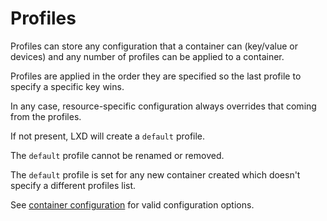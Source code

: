 # Profiles
Profiles can store any configuration that a container can (key/value or
devices) and any number of profiles can be applied to a container.

Profiles are applied in the order they are specified so the last profile to
specify a specific key wins.

In any case, resource-specific configuration always overrides that coming from
the profiles.

If not present, LXD will create a `default` profile.

The `default` profile cannot be renamed or removed.

The `default` profile is set for any new container created which doesn't
specify a different profiles list.


See [container configuration](containers.md) for valid configuration options.
